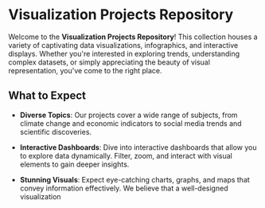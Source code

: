 

# Visualization Projects Repository

Welcome to the **Visualization Projects Repository**! This collection houses a variety of captivating data visualizations, infographics, and interactive displays. Whether you're interested in exploring trends, understanding complex datasets, or simply appreciating the beauty of visual representation, you've come to the right place.

## What to Expect

- **Diverse Topics**: Our projects cover a wide range of subjects, from climate change and economic indicators to social media trends and scientific discoveries.

- **Interactive Dashboards**: Dive into interactive dashboards that allow you to explore data dynamically. Filter, zoom, and interact with visual elements to gain deeper insights.

- **Stunning Visuals**: Expect eye-catching charts, graphs, and maps that convey information effectively. We believe that a well-designed visualization
